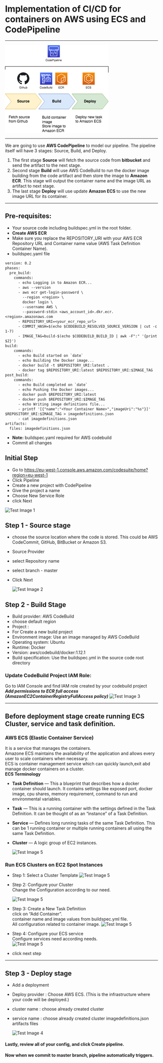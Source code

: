 # Implementation of CI/CD for containers on AWS using ECS and CodePipeline
***
![Test Image 1](cicd.png)
***
We are going to use **AWS CodePipeline** to model our pipeline. The pipeline itself will have 3 stages: Source, Build, and Deploy. 
1. The first stage **Source** will fetch the source code from **bitbucket** and send the artifact to the next stage. 
2. Second stage **Build** will use AWS CodeBuild to run the docker image building from the code artifact and then store the image to **Amazon ECR**. This stage will output the container name and the image URL as artifact to next stage. 
3. The last stage **Deploy** will use update **Amazon ECS** to use the new image URL for its container. 
***
## Pre-requisites:
* Your source code including buildspec.yml in the root folder.
* **Create AWS ECR**
* Make sure you replace the REPOSITORY_URI with your AWS ECR Repository URL and Container name value (AWS Task Definition Container Name).
* buildspec.yaml file 
```
version: 0.2
phases:
  pre_build:
    commands:
      - echo Logging in to Amazon ECR...
      - aws --version
      - aws ecr get-login-password \
        --region <region> \
        docker login \
        --username AWS \
        --password-stdin <aws_account_id>.dkr.ecr.<region>.amazonaws.com
      - REPOSITORY_URI=<your_ecr_repo_url>
      - COMMIT_HASH=$(echo $CODEBUILD_RESOLVED_SOURCE_VERSION | cut -c 1-7)
      - IMAGE_TAG=build-$(echo $CODEBUILD_BUILD_ID | awk -F":" '{print $2}')
build:
    commands:
      - echo Build started on `date`
      - echo Building the Docker image...
      - docker build -t $REPOSITORY_URI:latest .
      - docker tag $REPOSITORY_URI:latest $REPOSITORY_URI:$IMAGE_TAG
post_build:
    commands:
      - echo Build completed on `date`
      - echo Pushing the Docker images...
      - docker push $REPOSITORY_URI:latest
      - docker push $REPOSITORY_URI:$IMAGE_TAG
      - echo Writing image definitions file...
      - printf '[{"name":"<Your Container Name>","imageUri":"%s"}]'    $REPOSITORY_URI:$IMAGE_TAG > imagedefinitions.json
      - cat imagedefinitions.json
artifacts:
  files: imagedefinitions.json
```
* **Note:** buildspec.yaml required for AWS codebuild 
* Commit all changes 


## Initial Step
* Go to https://eu-west-1.console.aws.amazon.com/codesuite/home?region=eu-west-1 
* Click Pipeline 
* Create a new project with CodePipeline 
* Give the project a name 
* Choose New Service Role 
* click Next 

![Test Image 1](https://miro.medium.com/max/700/1*k5QwcKNKM8iCHKbPFKOEQA.png)

## Step 1 - Source stage
* choose the source location where the code is stored. This could be AWS CodeCommit, GitHub, BitBucket or Amazon S3. 
* Source Provider 
* select Repository name 
* select branch - master 
* Click Next 

  ![Test Image 2](https://miro.medium.com/max/700/1*-X9MQy67QEvh20JMKTFH3Q.png)

## Step 2 -  Build Stage 
* Build provider: AWS CodeBuild 
* choose default region 
* Project : 
* For Create a new build project 
* Environment image: Use an image managed by AWS CodeBuild 
* Operating system: Ubuntu 
* Runtime: Docker 
* Version: aws/codebuild/docker:1.12.1 
* Build specification: Use the buildspec.yml in the source code root directory 

### Update CodeBuild Project IAM Role:
Go to IAM Console and find IAM role created by your codebuild project \
***Add permissions to ECR full access (AmazonEC2ContainerRegistryFullAccess policy)*** 
![Test Image 3](https://miro.medium.com/max/700/1*8I3cDf5ru9rKtOpi0F50LA.png)

***

## Before deployment stage create running ECS Cluster, service and task definition.

### AWS ECS (Elastic Container Service)
It is a service that manages the containers. \
Amazone ECS maintains the availability of the application and allows every user to scale containers when necessary. \
ECS is container management service which can quickly launch,exit abd manage docker containers on a cluster. \
**ECS Terminology**
* **Task Definition** — This a blueprint that describes how a docker container should launch. It contains settings like exposed port, docker image, cpu shares, memory requirement, command to run and environmental variables.
* **Task** — This is a running container with the settings defined in the Task Definition. It can be thought of as an “instance” of a Task Definition.
* **Service** — Defines long running tasks of the same Task Definition. This can be 1 running container or multiple running containers all using the same Task Definition.
* **Cluster** — A logic group of EC2 instances.

  ![Test Image 5](https://miro.medium.com/max/668/1*k29gxIwwhDaP-Ge-G-yXCQ.png)

### Run ECS Clusters on EC2 Spot Instances
* Step 1: Select a Cluster Template
    ![Test Image 5](https://d1.awsstatic.com/PAC/ECS-Step1b.05c8b038ef29d98e52b1eeb60d66f45b8a26a62f.png)
* Step 2: Configure your Cluster \
  Change the Configuration according to our need.

    ![Test Image 5](https://d1.awsstatic.com/PAC/ECS-Step2b.67f3df565c4791136e10e08b4010dd16b083a9eb.png)
* Step 3: Create a New Task Definition \
    click on “Add Container”. \
    container name and image values from buildspec.yml file. \
    All configuration related to container image.
    ![Test Image 5](https://d1.awsstatic.com/products/EC2/Spot/Containers%20for%20Less%201.e61b5d2922761c28ef26404cad9f33041224a3bf.png)
* Step 4: Configure your ECS service \
    Configure services need according needs.\
    ![Test Image 5](https://d1.awsstatic.com/products/EC2/Spot/Containers%20for%20Less%202.652a2b7a10965720e7b4c8008bbbed1aa9166e86.png) 
* click next step

***
## Step 3 - Deploy stage
* Add a deployment 
* Deploy provider : Choose AWS ECS. (This is the infrastructure where your code will be deployed.) 
* cluster name : choose already created cluster
* service name : choose already created cluster 
imagedefinitions.json artifacts files 

  ![Test Image 4](https://miro.medium.com/max/700/1*bniaD3cWFehHWjgc-zpNrQ.png)

#### Lastly, review all of your config, and click Create pipeline.
#### Now when we commit to master branch, pipeline automatically triggers.